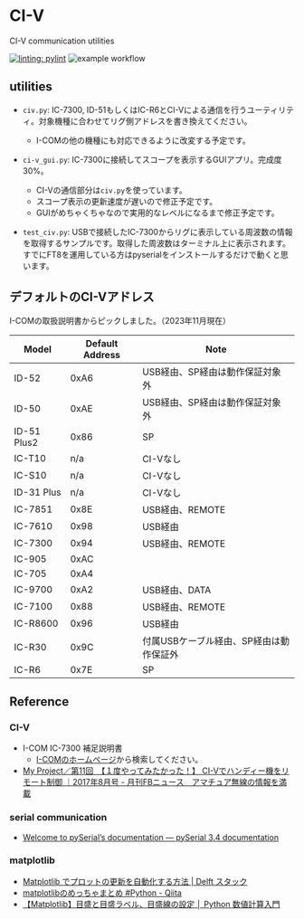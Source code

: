 # CI-V
CI-V communication utilities

[![linting: pylint](https://img.shields.io/badge/linting-pylint-yellowgreen)](https://github.com/pylint-dev/pylint)
![example workflow](https://github.com/JS2IIU-MH/CI-V/actions/workflows/pylint.yml/badge.svg)

## utilities
- `civ.py`: IC-7300, ID-51もしくはIC-R6とCI-Vによる通信を行うユーティリティ。対象機種に合わせてリグ側アドレスを書き換えてください。
  - I-COMの他の機種にも対応できるように改変する予定です。

- `ci-v_gui.py`: IC-7300に接続してスコープを表示するGUIアプリ。完成度30%。
  - CI-Vの通信部分は`civ.py`を使っています。
  - スコープ表示の更新速度が遅いので修正予定です。
  - GUIがめちゃくちゃなので実用的なレベルになるまで修正予定です。

- `test_civ.py`: USBで接続したIC-7300からリグに表示している周波数の情報を取得するサンプルです。取得した周波数はターミナル上に表示されます。すでにFT8を運用している方はpyserialをインストールするだけで動くと思います。

## デフォルトのCI-Vアドレス

I-COMの取扱説明書からピックしました。（2023年11月現在）

| Model | Default Address | Note |
| - | - | - |
| ID-52 | 0xA6 | USB経由、SP経由は動作保証対象外 |
| ID-50 | 0xAE | USB経由、SP経由は動作保証対象外 |
| ID-51 Plus2 | 0x86 | SP |
| IC-T10 | n/a | CI-Vなし |
| IC-S10 | n/a | CI-Vなし |
| ID-31 Plus | n/a | CI-Vなし |
| IC-7851 | 0x8E | USB経由、REMOTE |
| IC-7610 | 0x98 | USB経由 |
| IC-7300 | 0x94 | USB経由、REMOTE |
| IC-905 | 0xAC |  |
| IC-705 | 0xA4 |  |
| IC-9700 | 0xA2 | USB経由、DATA |
| IC-7100 | 0x88 | USB経由、REMOTE |
| IC-R8600 | 0x96 | USB経由 |
| IC-R30 | 0x9C | 付属USBケーブル経由、SP経由は動作保証外 |
| IC-R6 | 0x7E | SP |

## Reference
### CI-V
- I-COM IC-7300 補足説明書
    - [I-COMのホームページ](https://www.icom.co.jp/support/personal/)から検索してください。
- [My Project／第11回　【１度やってみたかった！】 CI-Vでハンディー機をリモート制御 ｜2017年8月号 - 月刊FBニュース　アマチュア無線の情報を満載](https://www.fbnews.jp/201708/myproject/)

### serial communication
- [Welcome to pySerial’s documentation — pySerial 3.4 documentation](https://pyserial.readthedocs.io/en/latest/index.html)

### matplotlib
- [Matplotlib でプロットの更新を自動化する方法 | Delft スタック](https://www.delftstack.com/ja/howto/matplotlib/how-to-automate-plot-updates-in-matplotlib/)
- [matplotlibのめっちゃまとめ #Python - Qiita](https://qiita.com/nkay/items/d1eb91e33b9d6469ef51)
- [【Matplotlib】目盛と目盛ラベル、目盛線の設定 │ Python 数値計算入門](https://python.atelierkobato.com/tick/)
